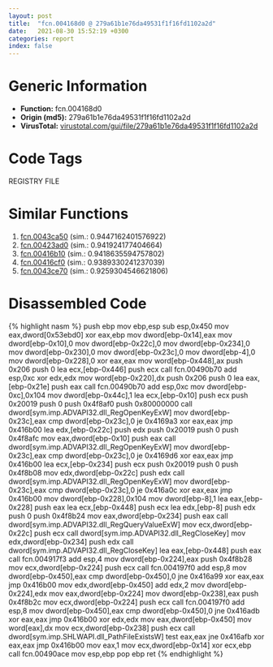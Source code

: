 ```yaml
---
layout: post
title:  "fcn.004168d0 @ 279a61b1e76da49531f1f16fd1102a2d"
date:   2021-08-30 15:52:19 +0300
categories: report
index: false
---
```


# Generic Information
- **Function:** fcn.004168d0
- **Origin (md5):** 279a61b1e76da49531f1f16fd1102a2d
- **VirusTotal:** [virustotal.com/gui/file/279a61b1e76da49531f1f16fd1102a2d][virustotal_ref]

# Code Tags
<span class="tag" id="REGISTRY">REGISTRY</span>
<span class="tag" id="FILE">FILE</span>


# Similar Functions

1. [fcn.0043ca50][similar_1_ref] (sim.: 0.9447162401576922)
2. [fcn.00423ad0][similar_2_ref] (sim.: 0.941924177404664)
3. [fcn.00416b10][similar_3_ref] (sim.: 0.9418635594757802)
4. [fcn.00416cf0][similar_4_ref] (sim.: 0.9389330241237039)
5. [fcn.0043ce70][similar_5_ref] (sim.: 0.9259304546621806)


# Disassembled Code

{% highlight nasm %}
push ebp
mov ebp,esp
sub esp,0x450
mov eax,dword[0x53ebd0]
xor eax,ebp
mov dword[ebp-0x14],eax
mov dword[ebp-0x10],0
mov dword[ebp-0x22c],0
mov dword[ebp-0x234],0
mov dword[ebp-0x230],0
mov dword[ebp-0x23c],0
mov dword[ebp-4],0
mov dword[ebp-0x228],0
xor eax,eax
mov word[ebp-0x448],ax
push 0x206
push 0
lea ecx,[ebp-0x446]
push ecx
call fcn.00490b70
add esp,0xc
xor edx,edx
mov word[ebp-0x220],dx
push 0x206
push 0
lea eax,[ebp-0x21e]
push eax
call fcn.00490b70
add esp,0xc
mov dword[ebp-0xc],0x104
mov dword[ebp-0x44c],1
lea ecx,[ebp-0x10]
push ecx
push 0x20019
push 0
push 0x4f8af0
push 0x80000000
call dword[sym.imp.ADVAPI32.dll_RegOpenKeyExW]
mov dword[ebp-0x23c],eax
cmp dword[ebp-0x23c],0
je 0x4169a3
xor eax,eax
jmp 0x416b00
lea edx,[ebp-0x22c]
push edx
push 0x20019
push 0
push 0x4f8afc
mov eax,dword[ebp-0x10]
push eax
call dword[sym.imp.ADVAPI32.dll_RegOpenKeyExW]
mov dword[ebp-0x23c],eax
cmp dword[ebp-0x23c],0
je 0x4169d6
xor eax,eax
jmp 0x416b00
lea ecx,[ebp-0x234]
push ecx
push 0x20019
push 0
push 0x4f8b08
mov edx,dword[ebp-0x22c]
push edx
call dword[sym.imp.ADVAPI32.dll_RegOpenKeyExW]
mov dword[ebp-0x23c],eax
cmp dword[ebp-0x23c],0
je 0x416a0c
xor eax,eax
jmp 0x416b00
mov dword[ebp-0x228],0x104
mov dword[ebp-8],1
lea eax,[ebp-0x228]
push eax
lea ecx,[ebp-0x448]
push ecx
lea edx,[ebp-8]
push edx
push 0
push 0x4f8b24
mov eax,dword[ebp-0x234]
push eax
call dword[sym.imp.ADVAPI32.dll_RegQueryValueExW]
mov ecx,dword[ebp-0x22c]
push ecx
call dword[sym.imp.ADVAPI32.dll_RegCloseKey]
mov edx,dword[ebp-0x234]
push edx
call dword[sym.imp.ADVAPI32.dll_RegCloseKey]
lea eax,[ebp-0x448]
push eax
call fcn.004917f3
add esp,4
mov dword[ebp-0x224],eax
push 0x4f8b28
mov ecx,dword[ebp-0x224]
push ecx
call fcn.004197f0
add esp,8
mov dword[ebp-0x450],eax
cmp dword[ebp-0x450],0
jne 0x416a99
xor eax,eax
jmp 0x416b00
mov edx,dword[ebp-0x450]
add edx,2
mov dword[ebp-0x224],edx
mov eax,dword[ebp-0x224]
mov dword[ebp-0x238],eax
push 0x4f8b2c
mov ecx,dword[ebp-0x224]
push ecx
call fcn.004197f0
add esp,8
mov dword[ebp-0x450],eax
cmp dword[ebp-0x450],0
jne 0x416adb
xor eax,eax
jmp 0x416b00
xor edx,edx
mov eax,dword[ebp-0x450]
mov word[eax],dx
mov ecx,dword[ebp-0x238]
push ecx
call dword[sym.imp.SHLWAPI.dll_PathFileExistsW]
test eax,eax
jne 0x416afb
xor eax,eax
jmp 0x416b00
mov eax,1
mov ecx,dword[ebp-0x14]
xor ecx,ebp
call fcn.00490ace
mov esp,ebp
pop ebp
ret 
{% endhighlight %}


[similar_1_ref]: /report/fcn.0043ca50@17d73cbafe6dd96dd6f2291fab06fbb5
[similar_2_ref]: /report/fcn.00423ad0@4fe38de7c6c86a1bad209560fa052231
[similar_3_ref]: /report/fcn.00416b10@279a61b1e76da49531f1f16fd1102a2d
[similar_4_ref]: /report/fcn.00416cf0@279a61b1e76da49531f1f16fd1102a2d
[similar_5_ref]: /report/fcn.0043ce70@17d73cbafe6dd96dd6f2291fab06fbb5
[virustotal_ref]: https://www.virustotal.com/gui/file/279a61b1e76da49531f1f16fd1102a2d